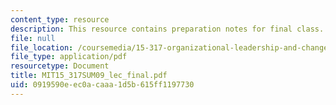 ```yaml
---
content_type: resource
description: This resource contains preparation notes for final class.
file: null
file_location: /coursemedia/15-317-organizational-leadership-and-change-summer-2009/0919590eec0acaaa1d5b615ff1197730_MIT15_317SUM09_lec_final.pdf
file_type: application/pdf
resourcetype: Document
title: MIT15_317SUM09_lec_final.pdf
uid: 0919590e-ec0a-caaa-1d5b-615ff1197730
---
```

